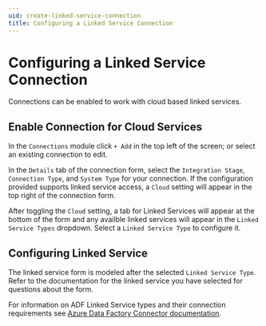 ```yaml
---
uid: create-linked-service-connection
title: Configuring a Linked Service Connection
---
```

# Configuring a Linked Service Connection

[//]: # (Include a summary of Linked Service purpose and use in connections)

Connections can be enabled to work with cloud based linked services.

## Enable Connection for Cloud Services

In the `Connections` module click `+ Add` in the top left of the screen; or select an existing connection to edit.

In the `Details` tab of the connection form, select the `Integration Stage`, `Connection Type`, and `System Type` for your connection. If the configuration provided supports linked service access, a `Cloud` setting will appear in the top right of the connection form.

After toggling the `Cloud` setting, a tab for Linked Services will appear at the bottom of the form and any availble linked services will appear in the `Linked Service Types` dropdown. Select a `Linked Service Type` to configure it.

## Configuring Linked Service

The linked service form is modeled after the selected `Linked Service Type`. Refer to the documentation for the linked service you have selected for questions about the form. 

For information on ADF Linked Service types and their connection requirements see [Azure Data Factory Connector documentation](https://docs.microsoft.com/en-us/azure/data-factory/connector-overview).

[//]: # (**`Connect via Integration Runtime`** is required for all linked services. The default value `AutoResolveIntgrationRuntime` will use the integration runtime defined in \(your project / your linked service\).)
